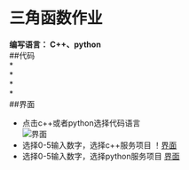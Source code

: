 # 三角函数作业  
**编写语言： C++、python**  
##代码  
*  
*  
*  
*  
##界面  
* 点击c++或者python选择代码语言  
![界面](https://F:\重庆大学\软件工程\界面.png) 
* 选择0-5输入数字，选择c++服务项目
！[界面](https://F:\重庆大学\软件工程\界面.png) 
* 选择0-5输入数字，选择python服务项目
[界面](https://F:\重庆大学\软件工程\界面.png) 



